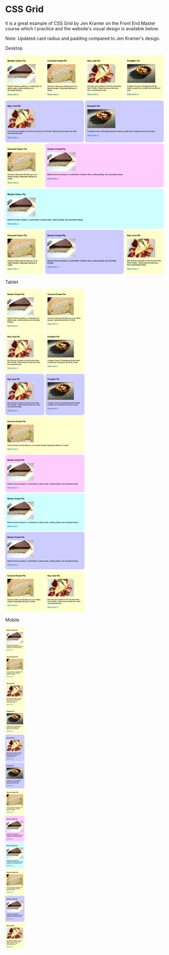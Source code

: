 # CSS Grid

It is a great example of CSS Grid by Jen Kramer on the Front End Master course which I practice and the website's visual design is available below.

Note: Updated card radius and padding compared to Jen Kramer's design.

Desktop

<img src="desktop.png">

Tablet

<img src="tablet.png">

Mobile

<img src="mobile.png">
